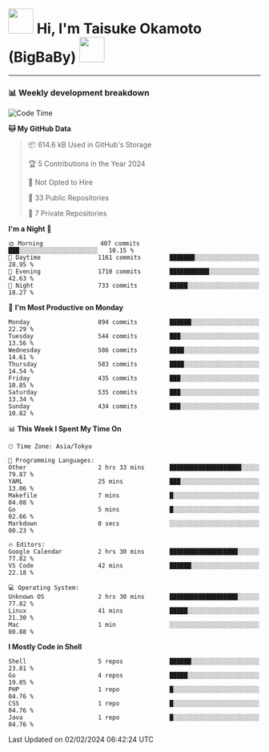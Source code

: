 <!-- Title -->
<h1>
    <img src="https://media.tenor.com/TlyRveJkgo4AAAAi/cloud-cloud-strife.gif" width="50"/> 
    Hi, I'm Taisuke Okamoto (BigBaBy) 
    <img src="https://media.tenor.com/TlyRveJkgo4AAAAi/cloud-cloud-strife.gif" width="50"/>
</h1>

---

<h3> 📊 Weekly development breakdown </h3>
<!-- waka-readme-stats -->

<!--START_SECTION:waka-->
![Code Time](http://img.shields.io/badge/Code%20Time-1%2C672%20hrs%2046%20mins-blue)

**🐱 My GitHub Data** 

> 📦 614.6 kB Used in GitHub's Storage 
 > 
> 🏆 5 Contributions in the Year 2024
 > 
> 🚫 Not Opted to Hire
 > 
> 📜 33 Public Repositories 
 > 
> 🔑 7 Private Repositories 
 > 
**I'm a Night 🦉** 

```text
🌞 Morning                407 commits         ███░░░░░░░░░░░░░░░░░░░░░░   10.15 % 
🌆 Daytime                1161 commits        ███████░░░░░░░░░░░░░░░░░░   28.95 % 
🌃 Evening                1710 commits        ███████████░░░░░░░░░░░░░░   42.63 % 
🌙 Night                  733 commits         █████░░░░░░░░░░░░░░░░░░░░   18.27 % 
```
📅 **I'm Most Productive on Monday** 

```text
Monday                   894 commits         ██████░░░░░░░░░░░░░░░░░░░   22.29 % 
Tuesday                  544 commits         ███░░░░░░░░░░░░░░░░░░░░░░   13.56 % 
Wednesday                586 commits         ████░░░░░░░░░░░░░░░░░░░░░   14.61 % 
Thursday                 583 commits         ████░░░░░░░░░░░░░░░░░░░░░   14.54 % 
Friday                   435 commits         ███░░░░░░░░░░░░░░░░░░░░░░   10.85 % 
Saturday                 535 commits         ███░░░░░░░░░░░░░░░░░░░░░░   13.34 % 
Sunday                   434 commits         ███░░░░░░░░░░░░░░░░░░░░░░   10.82 % 
```


📊 **This Week I Spent My Time On** 

```text
🕑︎ Time Zone: Asia/Tokyo

💬 Programming Languages: 
Other                    2 hrs 33 mins       ████████████████████░░░░░   79.87 % 
YAML                     25 mins             ███░░░░░░░░░░░░░░░░░░░░░░   13.06 % 
Makefile                 7 mins              █░░░░░░░░░░░░░░░░░░░░░░░░   04.08 % 
Go                       5 mins              █░░░░░░░░░░░░░░░░░░░░░░░░   02.66 % 
Markdown                 0 secs              ░░░░░░░░░░░░░░░░░░░░░░░░░   00.23 % 

🔥 Editors: 
Google Calendar          2 hrs 30 mins       ███████████████████░░░░░░   77.82 % 
VS Code                  42 mins             ██████░░░░░░░░░░░░░░░░░░░   22.18 % 

💻 Operating System: 
Unknown OS               2 hrs 30 mins       ███████████████████░░░░░░   77.82 % 
Linux                    41 mins             █████░░░░░░░░░░░░░░░░░░░░   21.30 % 
Mac                      1 min               ░░░░░░░░░░░░░░░░░░░░░░░░░   00.88 % 
```

**I Mostly Code in Shell** 

```text
Shell                    5 repos             ██████░░░░░░░░░░░░░░░░░░░   23.81 % 
Go                       4 repos             █████░░░░░░░░░░░░░░░░░░░░   19.05 % 
PHP                      1 repo              █░░░░░░░░░░░░░░░░░░░░░░░░   04.76 % 
CSS                      1 repo              █░░░░░░░░░░░░░░░░░░░░░░░░   04.76 % 
Java                     1 repo              █░░░░░░░░░░░░░░░░░░░░░░░░   04.76 % 
```




 Last Updated on 02/02/2024 06:42:24 UTC
<!--END_SECTION:waka-->
